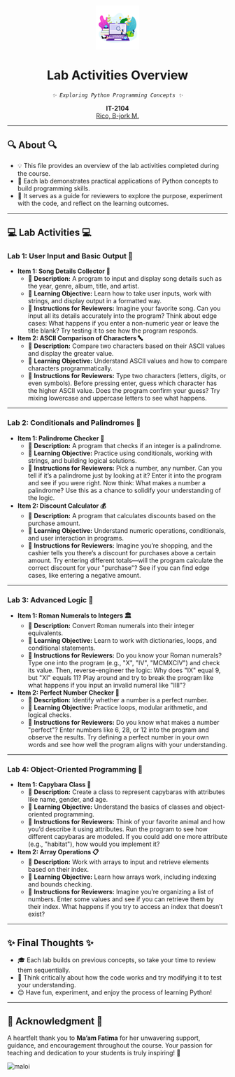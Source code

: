 <p align="center" dir="auto">
<img src="https://github.com/Zomoi/Rico-B-jorkIT2104_ACPactivities/blob/main/Rico-B-jorkIT2104_ACPactivities/Laboratory%20Activities/activity%20photo.png" width="100">
</p>

<h1 align="center" tabindex="-1" class="heading element" dir="auto">Lab Activities Overview </h1>

<p align="center" dir="auto">
<em>
<code>✨ Exploring Python Programming Concepts ✨</code>
</em>
</p>

<p align="center" dir="auto">
  <b>IT-2104</b>
  <br>
  <a href="https://github.com/Zomoi">
  Rico, B-jork M.
  </a>
</p>
<hr></hr>

<h2>🔍 About 🔍</h2>
<ul dir="auto">
  <li>💡 This file provides an overview of the lab activities completed during the course.</li>
  <li>🎯 Each lab demonstrates practical applications of Python concepts to build programming skills.</li>
  <li>📝 It serves as a guide for reviewers to explore the purpose, experiment with the code, and reflect on the learning outcomes.</li>
</ul>

<hr></hr>

<h2>💻 Lab Activities 💻</h2>

<h3>Lab 1: User Input and Basic Output 🎤</h3>
<ul dir="auto">
  <li>
    <b>Item 1: Song Details Collector 🎵</b>
    <ul>
      <li>📝 <b>Description:</b> A program to input and display song details such as the year, genre, album, title, and artist.</li>
      <li>🎯 <b>Learning Objective:</b> Learn how to take user inputs, work with strings, and display output in a formatted way.</li>
      <li>
        🌟 <b>Instructions for Reviewers:</b> 
        Imagine your favorite song. Can you input all its details accurately into the program? Think about edge cases: What happens if you enter a non-numeric year or leave the title blank? Try testing it to see how the program responds.
      </li>
    </ul>
  </li>
  <li>
    <b>Item 2: ASCII Comparison of Characters 🔤</b>
    <ul>
      <li>📝 <b>Description:</b> Compare two characters based on their ASCII values and display the greater value.</li>
      <li>🎯 <b>Learning Objective:</b> Understand ASCII values and how to compare characters programmatically.</li>
      <li>
        🌟 <b>Instructions for Reviewers:</b> 
        Type two characters (letters, digits, or even symbols). Before pressing enter, guess which character has the higher ASCII value. Does the program confirm your guess? Try mixing lowercase and uppercase letters to see what happens.
      </li>
    </ul>
  </li>
</ul>

<hr></hr>

<h3>Lab 2: Conditionals and Palindromes 🔄</h3>
<ul dir="auto">
  <li>
    <b>Item 1: Palindrome Checker 🧩</b>
    <ul>
      <li>📝 <b>Description:</b> A program that checks if an integer is a palindrome.</li>
      <li>🎯 <b>Learning Objective:</b> Practice using conditionals, working with strings, and building logical solutions.</li>
      <li>
        🌟 <b>Instructions for Reviewers:</b> 
        Pick a number, any number. Can you tell if it’s a palindrome just by looking at it? Enter it into the program and see if you were right. Now think: What makes a number a palindrome? Use this as a chance to solidify your understanding of the logic.
      </li>
    </ul>
  </li>
  <li>
    <b>Item 2: Discount Calculator 💰</b>
    <ul>
      <li>📝 <b>Description:</b> A program that calculates discounts based on the purchase amount.</li>
      <li>🎯 <b>Learning Objective:</b> Understand numeric operations, conditionals, and user interaction in programs.</li>
      <li>
        🌟 <b>Instructions for Reviewers:</b> 
        Imagine you’re shopping, and the cashier tells you there’s a discount for purchases above a certain amount. Try entering different totals—will the program calculate the correct discount for your "purchase"? See if you can find edge cases, like entering a negative amount. 
      </li>
    </ul>
  </li>
</ul>

<hr></hr>

<h3>Lab 3: Advanced Logic 🤔</h3>
<ul dir="auto">
  <li>
    <b>Item 1: Roman Numerals to Integers 🏛️</b>
    <ul>
      <li>📝 <b>Description:</b> Convert Roman numerals into their integer equivalents.</li>
      <li>🎯 <b>Learning Objective:</b> Learn to work with dictionaries, loops, and conditional statements.</li>
      <li>
        🌟 <b>Instructions for Reviewers:</b> 
        Do you know your Roman numerals? Type one into the program (e.g., "X", "IV", "MCMXCIV") and check its value. Then, reverse-engineer the logic: Why does "IX" equal 9, but "XI" equals 11? Play around and try to break the program like what happens if you input an invalid numeral like "IIII"?
      </li>
    </ul>
  </li>
  <li>
    <b>Item 2: Perfect Number Checker 💎</b>
    <ul>
      <li>📝 <b>Description:</b> Identify whether a number is a perfect number.</li>
      <li>🎯 <b>Learning Objective:</b> Practice loops, modular arithmetic, and logical checks.</li>
      <li>
        🌟 <b>Instructions for Reviewers:</b> 
        Do you know what makes a number "perfect"? Enter numbers like 6, 28, or 12 into the program and observe the results. Try defining a perfect number in your own words and see how well the program aligns with your understanding.
      </li>
    </ul>
  </li>
</ul>

<hr></hr>

<h3>Lab 4: Object-Oriented Programming 🐾</h3>
<ul dir="auto">
  <li>
    <b>Item 1: Capybara Class 🦫</b>
    <ul>
      <li>📝 <b>Description:</b> Create a class to represent capybaras with attributes like name, gender, and age.</li>
      <li>🎯 <b>Learning Objective:</b> Understand the basics of classes and object-oriented programming.</li>
      <li>
        🌟 <b>Instructions for Reviewers:</b> 
        Think of your favorite animal and how you’d describe it using attributes. Run the program to see how different capybaras are modeled. If you could add one more attribute (e.g., "habitat"), how would you implement it?
      </li>
    </ul>
  </li>
  <li>
    <b>Item 2: Array Operations 📋</b>
    <ul>
      <li>📝 <b>Description:</b> Work with arrays to input and retrieve elements based on their index.</li>
      <li>🎯 <b>Learning Objective:</b> Learn how arrays work, including indexing and bounds checking.</li>
      <li>
        🌟 <b>Instructions for Reviewers:</b> 
        Imagine you’re organizing a list of numbers. Enter some values and see if you can retrieve them by their index. What happens if you try to access an index that doesn’t exist? 
      </li>
    </ul>
  </li>
</ul>

<hr></hr>

<h2>✨ Final Thoughts ✨</h2>
<ul dir="auto">
  <li>🎓 Each lab builds on previous concepts, so take your time to review them sequentially.</li>
  <li>🤔 Think critically about how the code works and try modifying it to test your understanding.</li>
  <li>😊 Have fun, experiment, and enjoy the process of learning Python!</li>
</ul>

<hr></hr>

<h2>🎉 Acknowledgment 🎉</h2>
<p align="auto">
A heartfelt thank you to <b>Ma’am Fatima</b> for her unwavering support, guidance, and encouragement throughout the course. Your passion for teaching and dedication to your students is truly inspiring! 🙏
</p>

![maloi](https://github.com/user-attachments/assets/a78a1102-2cf7-431d-9519-584465942e25)

